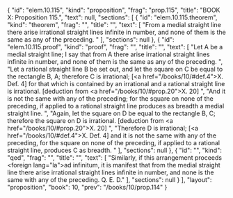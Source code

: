 {
  "id": "elem.10.115",
  "kind": "proposition",
  "frag": "prop.115",
  "title": "BOOK X: Proposition 115.",
  "text": null,
  "sections": [
    {
      "id": "elem.10.115.theorem",
      "kind": "theorem",
      "frag": "",
      "title": "",
      "text": [
        "From a medial straight line there arise irrational straight lines infinite in number, and none of them is the same as any of the preceding. "
      ],
      "sections": null
    },
    {
      "id": "elem.10.115.proof",
      "kind": "proof",
      "frag": "",
      "title": "",
      "text": [
        "Let A be a medial straight line; I say that from A there arise irrational straight lines infinite in number, and none of them is the same as any of the preceding. ",
        "Let a rational straight line B be set out,  and let the square on C be equal to the rectangle B, A; therefore C is irrational; [<a href=\"/books/10/#def.4\">X. Def. 4</a>] for that which is contained by an irrational and a rational straight line is irrational. [deduction from <a href=\"/books/10/#prop.20\">X. 20</a>] ",
        "And it is not the same with any of the preceding; for the square on none of the preceding, if applied to a rational straight line produces as breadth a medial straight line. ",
        "Again, let the square on D be equal to the rectangle B, C; therefore the square on D is irrational. [deduction from <a href=\"/books/10/#prop.20\">X. 20</a>] ",
        "Therefore D is irrational; [<a href=\"/books/10/#def.4\">X. Def. 4</a>] and it is not the same with any of the preceding, for the square on none of the preceding, if applied to a rational straight line, produces C as breadth. "
      ],
      "sections": null
    },
    {
      "id": "",
      "kind": "qed",
      "frag": "",
      "title": "",
      "text": [
        "Similarly, if this arrangement proceeds <foreign lang=\"la\">ad infinitum</foreign>, it is manifest that from the medial straight line there arise irrational straight lines infinite in number, and none is the same with any of the preceding. Q. E. D."
      ],
      "sections": null
    }
  ],
  "layout": "proposition",
  "book": 10,
  "prev": "/books/10/prop.114"
}

